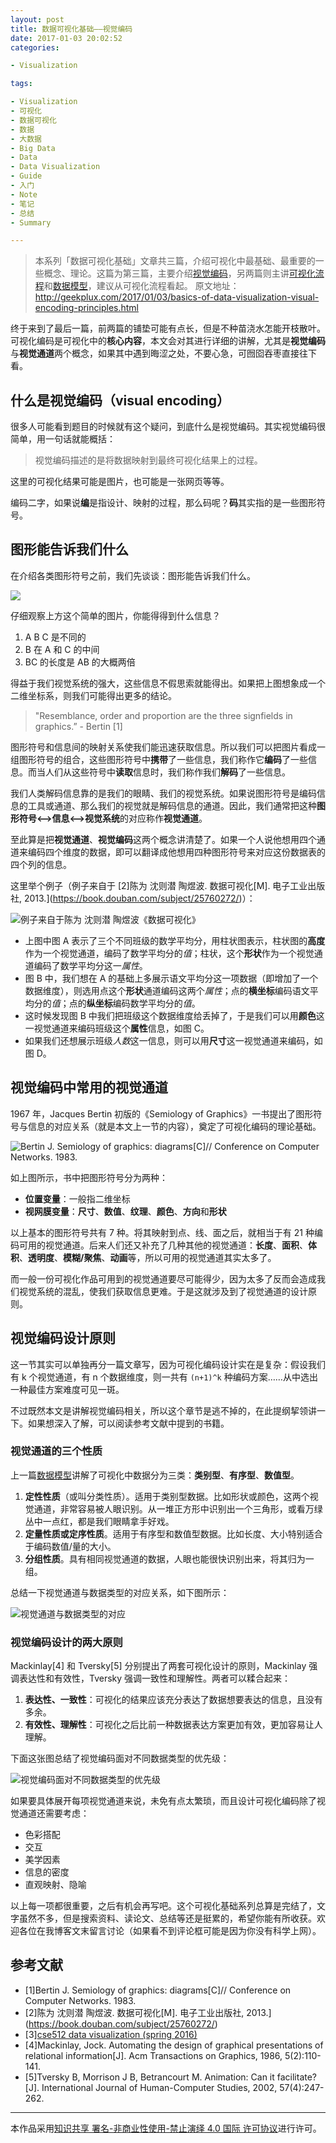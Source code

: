 ```yaml
---
layout: post
title: 数据可视化基础——视觉编码
date: 2017-01-03 20:02:52
categories:

- Visualization

tags:

- Visualization
- 可视化
- 数据可视化
- 数据
- 大数据
- Big Data
- Data
- Data Visualization
- Guide
- 入门
- Note
- 笔记
- 总结
- Summary

---
```


> 本系列「数据可视化基础」文章共三篇，介绍可视化中最基础、最重要的一些概念、理论。这篇为第三篇，主要介绍[视觉编码](http://geekplux.com/2017/01/03/basics-of-data-visualization-visual-encoding-principles.html)，另两篇则主讲[可视化流程](http://geekplux.com/2017/01/01/basics-of-data-visualization-the-process-model.html)和[数据模型](http://geekplux.com/2017/01/02/basics-of-data-visualization-data-model.html)，建议从可视化流程看起。
> 原文地址：http://geekplux.com/2017/01/03/basics-of-data-visualization-visual-encoding-principles.html

终于来到了最后一篇，前两篇的铺垫可能有点长，但是不种苗浇水怎能开枝散叶。可视化编码是可视化中的**核心内容**，本文会对其进行详细的讲解，尤其是**视觉编码**与**视觉通道**两个概念，如果其中遇到晦涩之处，不要心急，可囫囵吞枣直接往下看。

## 什么是视觉编码（visual encoding）

很多人可能看到题目的时候就有这个疑问，到底什么是视觉编码。其实视觉编码很简单，用一句话就能概括：

> 视觉编码描述的是将数据映射到最终可视化结果上的过程。

这里的可视化结果可能是图片，也可能是一张网页等等。

编码二字，如果说**编**是指设计、映射的过程，那么码呢？**码**其实指的是一些图形符号。

## 图形能告诉我们什么

在介绍各类图形符号之前，我们先谈谈：图形能告诉我们什么。

![](https://geekpluxblog.oss-cn-hongkong.aliyuncs.com/basics-of-data-visualization/pic.png)

仔细观察上方这个简单的图片，你能得得到什么信息？

1. A B C 是不同的
2. B 在 A 和 C 的中间
3. BC 的长度是 AB 的大概两倍

得益于我们视觉系统的强大，这些信息不假思索就能得出。如果把上图想象成一个二维坐标系，则我们可能得出更多的结论。

> "Resemblance, order and proportion are the three signfields in graphics.” - Bertin [1]

图形符号和信息间的映射关系使我们能迅速获取信息。所以我们可以把图片看成一组图形符号的组合，这些图形符号中**携带**了一些信息，我们称作它**编码**了一些信息。而当人们从这些符号中**读取**信息时，我们称作我们**解码**了一些信息。

我们人类解码信息靠的是我们的眼睛、我们的视觉系统。如果说图形符号是编码信息的工具或通道、那么我们的视觉就是解码信息的通道。因此，我们通常把这种**图形符号<——>信息<——>视觉系统**的对应称作**视觉通道**。

至此算是把**视觉通道**、**视觉编码**这两个概念讲清楚了。如果一个人说他想用四个通道来编码四个维度的数据，即可以翻译成他想用四种图形符号来对应这份数据表的四个列的信息。

这里举个例子（例子来自于 [2]陈为 沈则潜 陶煜波. 数据可视化[M]. 电子工业出版社, 2013.](https://book.douban.com/subject/25760272/)）：

![例子来自于陈为 沈则潜 陶煜波《数据可视化》](https://geekpluxblog.oss-cn-hongkong.aliyuncs.com/basics-of-data-visualization/example.png)

- 上图中图 A 表示了三个不同班级的数学平均分，用柱状图表示，柱状图的**高度**作为一个视觉通道，编码了数学平均分的*值*；柱状，这个**形状**作为一个视觉通道编码了数学平均分这一*属性*。
- 图 B 中，我们想在 A 的基础上多展示语文平均分这一项数据（即增加了一个数据维度），则选用点这个**形状**通道编码这两个*属性*；点的**横坐标**编码语文平均分的*值*；点的**纵坐标**编码数学平均分的*值*。
- 这时候发现图 B 中我们把班级这个数据维度给丢掉了，于是我们可以用**颜色**这一视觉通道来编码班级这个**属性**信息，如图 C。
- 如果我们还想展示班级*人数*这一信息，则可以用**尺寸**这一视觉通道来编码，如图 D。

## 视觉编码中常用的视觉通道

1967 年，Jacques Bertin 初版的《Semiology of Graphics》一书提出了图形符号与信息的对应关系（就是本文上一节的内容），奠定了可视化编码的理论基础。

![Bertin J. Semiology of graphics: diagrams[C]// Conference on Computer Networks. 1983.](https://geekpluxblog.oss-cn-hongkong.aliyuncs.com/basics-of-data-visualization/signal.png)

如上图所示，书中把图形符号分为两种：

- **位置变量**：一般指二维坐标
- **视网膜变量**：**尺寸**、**数值**、**纹理**、**颜色**、**方向**和**形状**

以上基本的图形符号共有 7 种。将其映射到点、线、面之后，就相当于有 21 种编码可用的视觉通道。后来人们还又补充了几种其他的视觉通道：**长度**、**面积**、**体积**、**透明度**、**模糊/聚焦**、**动画**等，所以可用的视觉通道其实太多了。

而一般一份可视化作品可用到的视觉通道要尽可能得少，因为太多了反而会造成我们视觉系统的混乱，使我们获取信息更难。于是这就涉及到了视觉通道的设计原则。

## 视觉编码设计原则

这一节其实可以单独再分一篇文章写，因为可视化编码设计实在是复杂：假设我们有 k 个视觉通道，有 n 个数据维度，则一共有 `(n+1)^k` 种编码方案……从中选出一种最佳方案难度可见一斑。

不过既然本文是讲解视觉编码相关，所以这个章节是逃不掉的，在此提纲挈领讲一下。如果想深入了解，可以阅读参考文献中提到的书籍。

### 视觉通道的三个性质

上一篇[数据模型](http://geekplux.com/2017/01/02/basics-of-data-visualization-data-model.html)讲解了可视化中数据分为三类：**类别型**、**有序型**、**数值型**。

1. **定性性质**（或叫分类性质）。适用于类别型数据。比如形状或颜色，这两个视觉通道，非常容易被人眼识别。从一堆正方形中识别出一个三角形，或看万绿丛中一点红，都是我们眼睛拿手好戏。
2. **定量性质或定序性质**。适用于有序型和数值型数据。比如长度、大小特别适合于编码数值/量的大小。
3. **分组性质**。具有相同视觉通道的数据，人眼也能很快识别出来，将其归为一组。

总结一下视觉通道与数据类型的对应关系，如下图所示：

![视觉通道与数据类型的对应](https://geekpluxblog.oss-cn-hongkong.aliyuncs.com/basics-of-data-visualization/level.png)

### 视觉编码设计的两大原则

Mackinlay[4] 和 Tversky[5] 分别提出了两套可视化设计的原则，Mackinlay 强调表达性和有效性，Tversky 强调一致性和理解性。两者可以糅合起来：

1. **表达性、一致性**：可视化的结果应该充分表达了数据想要表达的信息，且没有多余。
2. **有效性、理解性**：可视化之后比前一种数据表达方案更加有效，更加容易让人理解。

下面这张图总结了视觉编码面对不同数据类型的优先级：

![视觉编码面对不同数据类型的优先级](https://geekpluxblog.oss-cn-hongkong.aliyuncs.com/basics-of-data-visualization/level2.png)

如果要具体展开每项视觉通道来说，未免有点太繁琐，而且设计可视化编码除了视觉通道还需要考虑：

- 色彩搭配
- 交互
- 美学因素
- 信息的密度
- 直观映射、隐喻

以上每一项都很重要，之后有机会再写吧。这个可视化基础系列总算是完结了，文字虽然不多，但是搜索资料、读论文、总结等还是挺累的，希望你能有所收获。欢迎各位在我博客文末留言讨论（如果看不到评论框可能是因为你没有科学上网）。

## 参考文献

- [1]Bertin J. Semiology of graphics: diagrams[C]// Conference on Computer Networks. 1983.
- [2]陈为 沈则潜 陶煜波. 数据可视化[M]. 电子工业出版社, 2013.](https://book.douban.com/subject/25760272/)
- [3][cse512 data visualization (spring 2016)](http://courses.cs.washington.edu/courses/cse512/16sp/)
- [4]Mackinlay, Jock. Automating the design of graphical presentations of relational information[J]. Acm Transactions on Graphics, 1986, 5(2):110-141.
- [5]Tversky B, Morrison J B, Betrancourt M. Animation: Can it facilitate?[J]. International Journal of Human-Computer Studies, 2002, 57(4):247-262.

---

本作品采用[知识共享 署名-非商业性使用-禁止演绎 4.0 国际 许可协议](http://creativecommons.org/licenses/by-nc-nd/4.0/)进行许可。
